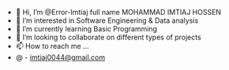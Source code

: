 - 👋 Hi, I’m @Error-Imtiaj full name MOHAMMAD IMTIAJ HOSSEN
- 👀 I’m interested in Software Engineering & Data analysis
- 🌱 I’m currently learning Basic Programming
- 💞️ I’m looking to collaborate on different types of projects
- 📫 How to reach me ...
- @ - imtiaj0044@gmail.com
<!---
Error-Imtiaj/Error-Imtiaj is a ✨ special ✨ repository because its `README.md` (this file) appears on your GitHub profile.
You can click the Preview link to take a look at your changes.
--->
